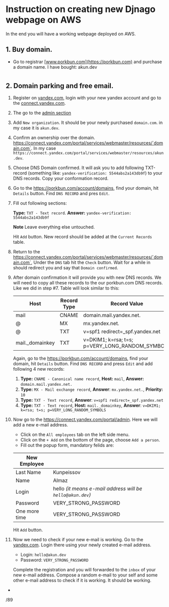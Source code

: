 # Instruction on creating new Djnago webpage on AWS
In the end you will have a working webpage deployed on AWS. 

## 1. Buy domain. 
* Go to registrar [www.porkbun.com](https://porkbun.com) and purchase a domain name. I have bought:
    akun.dev
# 

## 2. Domain parking and free email. 
1. Register on [yandex.com](https://yandex.com/), login with your new yandex account and go to the [connect.yandex.com](https://connect.yandex.com).
2. The go to the [admin section](https://connect.yandex.com/portal/admin)
3. Add `New organization`. It should be your newly purchased `domain.com`. in my case it is `akun.dev`.
4. Confirm an ownership over the domain. https://connect.yandex.com/portal/services/webmaster/resources/`domain.com`. In my case `https://connect.yandex.com/portal/services/webmaster/resources/akun.dev`.
5. Choose DNS Domain confirmed. It will ask you to add following TXT-record (something like: `yandex-verification: 5544abs2a143db9f`) to your DNS records. Copy your conformation record.
6. Go to the https://porkbun.com/account/domains, find your domain, hit `Details` button. Find `DNS RECORD` and pres `Edit`. 
7. Fill out following sections:

    **Type:** `TXT - Text record`. **Answer:** `yandex-verification: 5544abs2a143db9f`
    
    **Note** Leave everything else untouched. 

    Hit `Add` button.
    New record should be added at the `Current Records` table. 

8. Return to the https://connect.yandex.com/portal/services/webmaster/resources/`domain.com`, Under the `DNS` tab hit the `Check` button. Wait for a while in should redirect you and say that `Domain confirmed`.
9. After domain confirmation it will provide you with new DNS records. We will need to copy all these records to the our porkbun.com DNS records. Like we did in step #7. 
Table will look similar to this:

    |Host | Record Type | Record Value | Priority |
    |---|---|---|---|
    |mail|CNAME|domain.mail.yandex.net.||
    |@|MX|mx.yandex.net.|10|
    |@|TXT|v=spf1 redirect=_spf.yandex.net||
    |mail._domainkey|TXT|v=DKIM1; k=rsa; t=s; p=VERY_LONG_RANDOM_SYMBOLS||

    Again, go to the https://porkbun.com/account/domains, find your domain, hit `Details` button. Find `DNS RECORD` and press `Edit` and add following 4 new records:
    1. **Type:** `CNAME - Canonical name record`, **Host:** `mail`, **Answer:** `domain.mail.yandex.net.`
    2. **Type:** `MX - Mail exchange record`, **Answer**: `mx.yandex.net.`, **Priority:** `10`
    3. **Type:** `TXT - Text record`, **Answer**: `v=spf1 redirect=_spf.yandex.net`
    4. **Type:** `TXT - Text record`, **Host:** `mail._domainkey`, **Answer**: `v=DKIM1; k=rsa; t=s; p=VERY_LONG_RANDOM_SYMBOLS`
    
10. Now go to the https://connect.yandex.com/portal/admin. Here we will add a new e-mail address. 
    * Click on the `All employees` tab on the left side menu. 
    * Click on the `+ Add` on the bottom of the page, choose `Add a person`.
    * Fill out the popup form, mandatory felids are:
    
    |New Employee||
    |---|---|
    |Last Name|Kunpeissov|
    |Name|Almaz|
    |Login|hello *(it means e-mail address will be `hello@akun.dev`)*|
    |Password|VERY_STRONG_PASSWORD|
    |One more time|VERY_STRONG_PASSWORD|

    Hit `Add` button. 

11. Now we need to check if your new e-mail is working. Go to the [yandex.com](https://yandex.com/). Login there using your newly created e-mail address.

    * Login: `hello@akun.dev`
    * Password: `VERY_STRONG_PASSWORD`

    Complete the registration and you will forwarded to the `inbox` of your new e-mail address. Compose a random e-mail to your self and some other e-mail address to check if it is working. It should be working. 

*

 /89